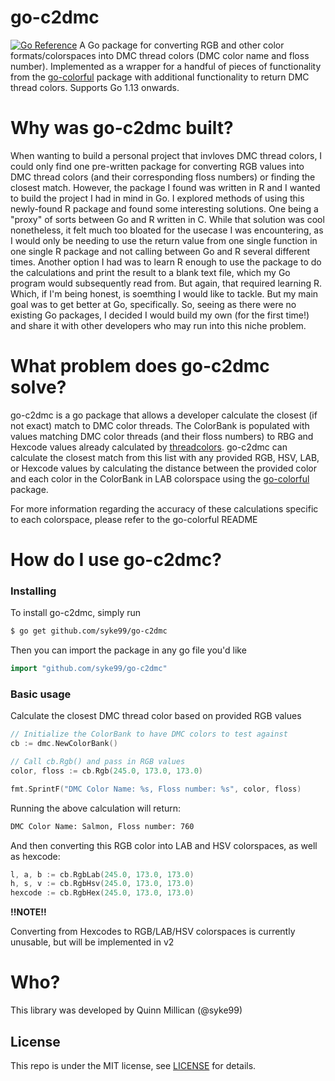 # go-c2dmc
[![Go Reference](https://pkg.go.dev/badge/github.com/syke99/go-c2dmc.svg)](https://pkg.go.dev/github.com/syke99/go-c2dmc)
A Go package for converting RGB and other color formats/colorspaces into DMC thread colors (DMC color name and floss number). Implemented as a wrapper for a handful of pieces of functionality from the  [go-colorful](https://github.com/lucasb-eyer/go-colorful/) package with additional functionality to return DMC thread colors. Supports Go 1.13 onwards.

Why was go-c2dmc built?
====
When wanting to build a personal project that invloves DMC thread colors, I could only find one pre-written package for converting RGB values into DMC thread colors (and their corresponding floss numbers) or finding the closest match. However, the package I found was written in R and I wanted to build the project I had in mind in Go. I explored methods of using this newly-found R package and found some interesting solutions. One being a "proxy" of sorts between Go and R written in C. While that solution was cool nonetheless, it felt much too bloated for the usecase I was encountering, as I would only be needing to use the return value from one single function in one single R package and not calling between Go and R several different times. Another option I had was to learn R enough to use the package to do the calculations and print the result to a blank text file, which my Go program would subsequently read from. But again, that required learning R. Which, if I'm being honest, is soemthing I would like to tackle. But my main goal was to get better at Go, specifically. So, seeing as there were no existing Go packages, I decided I would build my own (for the first time!) and share it with other developers who may run into this niche problem.

What problem does go-c2dmc solve?
=====
go-c2dmc is a go package that allows a developer calculate the closest (if not exact) match to DMC color threads. The ColorBank is populated with values matching DMC color threads (and their floss numbers) to RBG and Hexcode values already calculated by [threadcolors](https://threadcolors.com). go-c2dmc can calculate the closest match from this list with any provided RGB, HSV, LAB, or Hexcode values by calculating the distance between the provided color and each color in the ColorBank in LAB colorspace using the [go-colorful](https://github.com/lucasb-eyer/go-colorful/) package.


For more information regarding the accuracy of these calculations specific to each colorspace, please refer to the go-colorful README



How do I use go-c2dmc?
====

### Installing
To install go-c2dmc, simply run

```bash
$ go get github.com/syke99/go-c2dmc
```

Then you can import the package in any go file you'd like

```go
import "github.com/syke99/go-c2dmc"
```

### Basic usage

Calculate the closest DMC thread color based on provided RGB values

```go
// Initialize the ColorBank to have DMC colors to test against
cb := dmc.NewColorBank()

// Call cb.Rgb() and pass in RGB values
color, floss := cb.Rgb(245.0, 173.0, 173.0)

fmt.SprintF("DMC Color Name: %s, Floss number: %s", color, floss)
```

Running the above calculation will return:


```bash
DMC Color Name: Salmon, Floss number: 760
```

And then converting this RGB color into LAB and HSV colorspaces, as well as hexcode:

```go
l, a, b := cb.RgbLab(245.0, 173.0, 173.0)
h, s, v := cb.RgbHsv(245.0, 173.0, 173.0)
hexcode := cb.RgbHex(245.0, 173.0, 173.0)
```

**!!NOTE!!**

Converting from Hexcodes to RGB/LAB/HSV colorspaces is currently unusable, but will be implemented in v2

Who?
====

This library was developed by Quinn Millican (@syke99)


## License

This repo is under the MIT license, see [LICENSE](LICENSE) for details.
